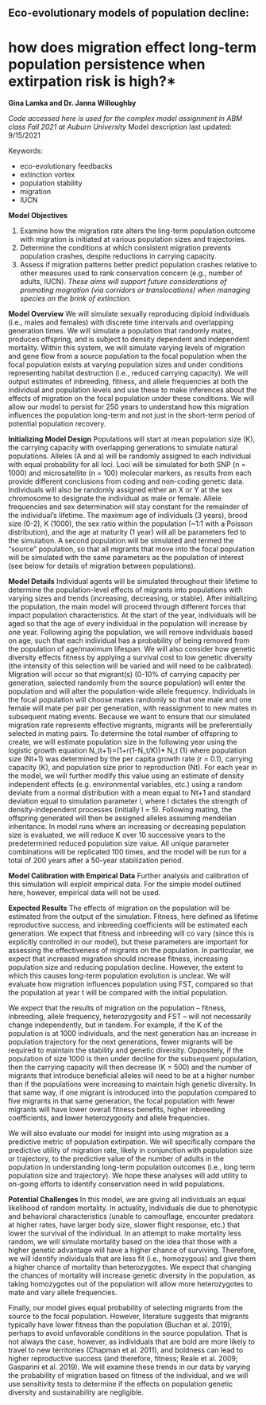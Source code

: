 ## Eco-evolutionary models of population decline: 
# how does migration effect long-term population persistence when extirpation risk is high?*
**Gina Lamka and Dr. Janna Willoughby**

*Code accessed here is used for the complex model assignment in ABM class Fall 2021 at Auburn University*
Model description last updated: 9/15/2021

Keywords:
 - eco-evolutionary feedbacks
 - extinction vortex
 - population stability
 - migration
 - IUCN 

**Model Objectives**
1. Examine how the migration rate alters the ling-term population outcome with migration is initiated at various population sizes and trajectories.
2. Determine the conditions at which consistent migration prevents population crashes, despite reductions in carrying capacity.
3. Assess if migration patterns better predict population crashes relative to other measures used to rank conservation concern (e.g., number of adults, IUCN).
*These aims will support future considerations of promoting mogration (via corridors or translocations) when managing species on the brink of extinction.*

**Model Overview**
We will simulate sexually reproducing diploid individuals (i.e., males and females) with discrete time intervals and overlapping generation times. We will simulate a population that randomly mates, produces offspring, and is subject to density dependent and independent mortality. Within this system, we will simulate varying levels of migration and gene flow from a source population to the focal population when the focal population exists at varying population sizes and under conditions representing habitat destruction (i.e., reduced carrying capacity). We will output estimates of inbreeding, fitness, and allele frequencies at both the individual and population levels and use these to make inferences about the effects of migration on the focal population under these conditions. We will allow our model to persist for 250 years to understand how this migration influences the population long-term and not just in the short-term period of potential population recovery.

**Initializing Model Design**
Populations will start at mean population size (K), the carrying capacity with overlapping generations to simulate natural populations. Alleles (A and a) will be randomly assigned to each individual with equal probability for all loci. Loci will be simulated for both SNP (n = 1000) and microsatellite (n = 100) molecular markers, as results from each provide different conclusions from coding and non-coding genetic data. Individuals will also be randomly assigned either an X or Y at the sex chromosome to designate the individual as male or female. Allele frequencies and sex determination will stay constant for the remainder of the individual’s lifetime. The maximum age of individuals (3 years), brood size (0-2), K (1000), the sex ratio within the population (~1:1 with a Poisson distribution), and the age at maturity (1 year) will all be parameters fed to the simulation. A second population will be simulated and termed the “source” population, so that all migrants that move into the focal population will be simulated with the same parameters as the population of interest (see below for details of migration between populations).

**Model Details**
Individual agents will be simulated throughout their lifetime to determine the population-level effects of migrants into populations with varying sizes and trends (increasing, decreasing, or stable). After initializing the population, the main model will proceed through different forces that impact population characteristics. At the start of the year, individuals will be aged so that the age of every individual in the population will increase by one year. Following aging the population, we will remove individuals based on age, such that each individual has a probability of being removed from the population of age/maximum lifespan. We will also consider how genetic diversity effects fitness by applying a survival cost to low genetic diversity (the intensity of this selection will be varied and will need to be calibrated). Migration will occur so that migrant(s) (0-10% of carrying capacity per generation, selected randomly from the source population) will enter the population and will alter the population-wide allele frequency. Individuals in the focal population will choose mates randomly so that one male and one female will mate per pair per generation, with reassignment to new mates in subsequent mating events. Because we want to ensure that our simulated migration rate represents effective migrants, migrants will be preferentially selected in mating pairs. To determine the total number of offspring to create, we will estimate population size in the following year using the logistic growth equation
				N_(t+1)=(1+r(1-N_t/K))* N_t				(1)
where population size (Nt+1) was determined by the per capita growth rate (r = 0.1), carrying capacity (K), and population size prior to reproduction (Nt). For each year in the model, we will further modify this value using an estimate of density independent effects (e.g. environmental variables, etc.) using a random deviate from a normal distribution with a mean equal to Nt+1 and standard deviation equal to simulation parameter l, where l dictates the strength of density-independent processes (initially l = 5). Following mating, the offspring generated will then be assigned alleles assuming mendelian inheritance. In model runs where an increasing or decreasing population size is evaluated, we will reduce K over 10 successive years to the predetermined reduced population size value. All unique parameter combinations will be replicated 100 times, and the model will be run for a total of 200 years after a 50-year stabilization period.

**Model Calibration with Empirical Data**
Further analysis and calibration of this simulation will exploit empirical data. For the simple model outlined here, however, empirical data will not be used.

**Expected Results**
The effects of migration on the population will be estimated from the output of the simulation. Fitness, here defined as lifetime reproductive success, and inbreeding coefficients will be estimated each generation. We expect that fitness and inbreeding will co vary (since this is explicitly controlled in our model), but these parameters are important for assessing the effectiveness of migrants on the population. In particular, we expect that increased migration should increase fitness, increasing population size and reducing population decline. However, the extent to which this causes long-term population evolution is unclear. We will evaluate how migration influences population using FST, compared so that the population at year t will be compared with the initial population. 

We expect that the results of migration on the population – fitness, inbreeding, allele frequency, heterozygosity and FST – will not necessarily change independently, but in tandem. For example, if the K of the population is at 1000 individuals, and the next generation has an increase in population trajectory for the next generations, fewer migrants will be required to maintain the stability and genetic diversity. Oppositely, if the population of size 1000 is then under decline for the subsequent population, then the carrying capacity will then decrease (K = 500) and the number of migrants that introduce beneficial alleles will need to be at a higher number than if the populations were increasing to maintain high genetic diversity. In that same way, if one migrant is introduced into the population compared to five migrants in that same generation, the focal population with fewer migrants will have lower overall fitness benefits, higher inbreeding coefficients, and lower heterozygosity and allele frequencies. 

We will also evaluate our model for insight into using migration as a predictive metric of population extirpation. We will specifically compare the predictive utility of migration rate, likely in conjunction with population size or trajectory, to the predictive value of the number of adults in the population in understanding long-term population outcomes (i.e., long term population size and trajectory). We hope these analyses will add utility to on-going efforts to identify conservation need in wild populations.

**Potential Challenges**
In this model, we are giving all individuals an equal likelihood of random mortality. In actuality, individuals die due to phenotypic and behavioral characteristics (unable to camouflage, encounter predators at higher rates, have larger body size, slower flight response, etc.) that lower the survival of the individual. In an attempt to make mortality less random, we will simulate mortality based on the idea that those with a higher genetic advantage will have a higher chance of surviving. Therefore, we will identify individuals that are less fit (i.e., homozygous) and give them a higher chance of mortality than heterozygotes. We expect that changing the chances of mortality will increase genetic diversity in the population, as taking homozygotes out of the population will allow more heterozygotes to mate and vary allele frequencies.

Finally, our model gives equal probability of selecting migrants from the source to the focal population. However, literature suggests that migrants typically have lower fitness than the population (Buchan et al. 2019), perhaps to avoid unfavorable conditions in the source population. That is not always the case, however, as individuals that are bold are more likely to travel to new territories (Chapman et al. 2011), and boldness can lead to higher reproductive success (and therefore, fitness; Reale et al. 2009; Gasparini et al. 2019). We will examine these trends in our data by varying the probability of migration based on fitness of the individual, and we will use sensitivity tests to determine if the effects on population genetic diversity and sustainability are negligible. 

